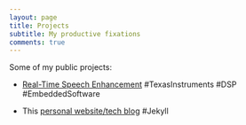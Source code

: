 ```yaml
---
layout: page
title: Projects
subtitle: My productive fixations
comments: true
---
```


Some of my public projects:

- [Real-Time Speech Enhancement](/ee3-rtdsp/ "EE3: Real-Time Digital Signal Processing") #TexasInstruments #DSP #EmbeddedSoftware

- This [personal website/tech blog](/blog/how-i-made-this-website "How I made this website!") #Jekyll